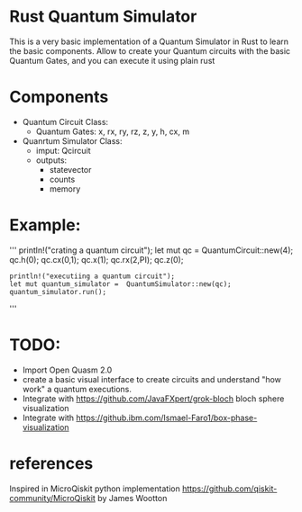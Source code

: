 # Rust Quantum Simulator 

This is a very basic implementation of a Quantum Simulator in Rust to learn the basic components.
Allow to create your Quantum circuits with the basic Quantum Gates, and you can execute it using plain rust

# Components
- Quantum Circuit Class:
    - Quantum Gates: x, rx, ry, rz, z, y, h, cx, m
- Quanrtum Simulator Class: 
    - imput: Qcircuit
    - outputs: 
        - statevector
        - counts
        - memory

# Example:
'''
    println!("crating a quantum circuit");
    let mut qc =  QuantumCircuit::new(4);
    qc.h(0);
    qc.cx(0,1);
    qc.x(1);
    qc.rx(2,PI);
    qc.z(0);
    
    println!("executiing a quantum circuit");
    let mut quantum_simulator =  QuantumSimulator::new(qc);
    quantum_simulator.run();
'''

# TODO:
- Import Open Quasm 2.0
- create a basic visual interface to create circuits and understand "how work" a quantum executions.
- Integrate with https://github.com/JavaFXpert/grok-bloch bloch sphere visualization
- Integrate with https://github.ibm.com/Ismael-Faro1/box-phase-visualization

# references
Inspired in MicroQiskit python implementation https://github.com/qiskit-community/MicroQiskit by James Wootton
